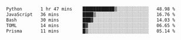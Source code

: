 <!--START_SECTION:waka-->

```txt
Python       1 hr 47 mins    ████████████▒░░░░░░░░░░░░   48.98 %
JavaScript   36 mins         ████▒░░░░░░░░░░░░░░░░░░░░   16.76 %
Bash         30 mins         ███▓░░░░░░░░░░░░░░░░░░░░░   14.03 %
TOML         14 mins         █▓░░░░░░░░░░░░░░░░░░░░░░░   06.65 %
Prisma       11 mins         █▒░░░░░░░░░░░░░░░░░░░░░░░   05.14 %
```

<!--END_SECTION:waka-->

